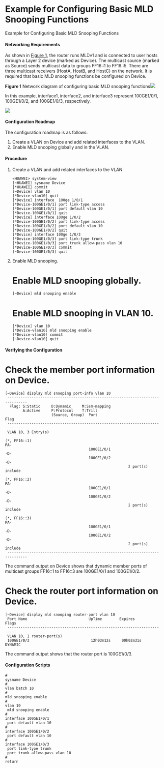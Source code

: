 Example for Configuring Basic MLD Snooping Functions
====================================================

Example for Configuring Basic MLD Snooping Functions

#### Networking Requirements

As shown in [Figure 1](#EN-US_TASK_0000001321790818__fig75201555914), the router runs MLDv1 and is connected to user hosts through a Layer 2 device (marked as Device). The multicast source (marked as Source) sends multicast data to groups FF16::1 to FF16::5. There are three multicast receivers (HostA, HostB, and HostC) on the network. It is required that basic MLD snooping functions be configured on Device.

**Figure 1** Network diagram of configuring basic MLD snooping functions![](../public_sys-resources/note_3.0-en-us.png) 

In this example, interface1, interface2, and interface3 represent 100GE1/0/1, 100GE1/0/2, and 100GE1/0/3, respectively.


  
![](figure/en-us_image_0000001494338737.png)

#### Configuration Roadmap

The configuration roadmap is as follows:

1. Create a VLAN on Device and add related interfaces to the VLAN.
2. Enable MLD snooping globally and in the VLAN.

#### Procedure

1. Create a VLAN and add related interfaces to the VLAN.
   
   
   ```
   <HUAWEI> system-view
   [~HUAWEI] sysname Device
   [*HUAWEI] commit
   [~Device] vlan 10
   [*Device-vlan10] quit
   [*Device] interface  100ge 1/0/1
   [*Device-100GE1/0/1] port link-type access
   [*Device-100GE1/0/1] port default vlan 10
   [*Device-100GE1/0/1] quit
   [*Device] interface 100ge 1/0/2
   [*Device-100GE1/0/2] port link-type access
   [*Device-100GE1/0/2] port default vlan 10
   [*Device-100GE1/0/2] quit
   [*Device] interface 100ge 1/0/3
   [*Device-100GE1/0/3] port link-type trunk
   [*Device-100GE1/0/3] port trunk allow-pass vlan 10
   [*Device-100GE1/0/3] commit
   [~Device-100GE1/0/3] quit
   ```
2. Enable MLD snooping.
   
   
   
   # Enable MLD snooping globally.
   
   ```
   [~Device] mld snooping enable
   ```
   
   # Enable MLD snooping in VLAN 10.
   
   ```
   [*Device] vlan 10
   [*Device-vlan10] mld snooping enable
   [*Device-vlan10] commit
   [~Device-vlan10] quit
   ```

#### Verifying the Configuration

# Check the member port information on Device.

```
[~Device] display mld snooping port-info vlan 10 
 -------------------------------------------------------------------------------
  Flag: S:Static     D:Dynamic     M:Ssm-mapping                                
        A:Active     P:Protocol    T:Trill                               
                     (Source, Group)  Port                                  Flag
 -------------------------------------------------------------------------------
 VLAN 10, 3 Entry(s)                                                            
                      
(*, FF16::1)                                                                PA- 
                                      100GE1/0/1                             -D- 
                                      100GE1/0/2                             -D- 
                                                        2 port(s) include       
                     
(*, FF16::2)                                                                PA- 
                                      100GE1/0/1                             -D- 
                                      100GE1/0/2                             -D- 
                                                        2 port(s) include       
                     
(*, FF16::3)                                                                PA- 
                                      100GE1/0/1                             -D- 
                                      100GE1/0/2                             -D- 
                                                        2 port(s) include       
 -------------------------------------------------------------------------------
```

The command output on Device shows that dynamic member ports of multicast groups FF16::1 to FF16::3 are 100GE1/0/1 and 100GE1/0/2.

# Check the router port information on Device.

```
[~Device] display mld snooping router-port vlan 10 
 Port Name                            UpTime        Expires       Flags
 -------------------------------------------------------------------------- 
 VLAN 10, 1 router-port(s)
 100GE1/0/3                            12h03m12s     00h02m31s     DYNAMIC
```

The command output shows that the router port is 100GE1/0/3.


#### Configuration Scripts

```
#
sysname Device
#
vlan batch 10
#
mld snooping enable
#
vlan 10
 mld snooping enable
#
interface 100GE1/0/1
 port default vlan 10
#
interface 100GE1/0/2
 port default vlan 10
#
interface 100GE1/0/3
 port link-type trunk
 port trunk allow-pass vlan 10
#
return
```